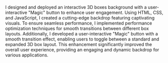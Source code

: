 I designed and deployed an interactive 3D boxes background with a user-interactive "Magic" button to enhance user engagement. Using HTML, CSS, and JavaScript, I created a cutting-edge backdrop featuring captivating visuals. To ensure seamless performance, I implemented performance optimization techniques for smooth transitions between different box layouts. Additionally, I developed a user-interactive "Magic" button with a smooth transition effect, enabling users to toggle between a standard and expanded 3D box layout. This enhancement significantly improved the overall user experience, providing an engaging and dynamic backdrop for various applications.
